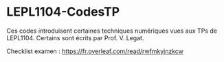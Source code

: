 # LEPL1104-CodesTP

Ces codes introduisent certaines techniques numériques vues aux TPs de LEPL1104. Certains sont écrits par Prof. V. Legat.


Checklist examen : https://fr.overleaf.com/read/rwfmkyjnzkcw